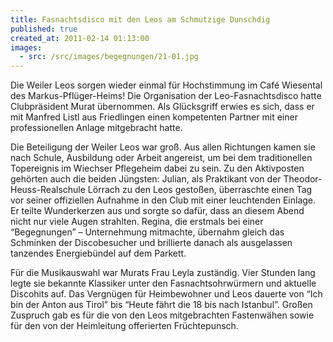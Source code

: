 ```yaml
---
title: Fasnachtsdisco mit den Leos am Schmutzige Dunschdig
published: true
created_at: 2011-02-14 01:13:00
images:
  - src: /src/images/begegnungen/21-01.jpg
---
```


Die Weiler Leos sorgen wieder einmal für Hochstimmung im Café Wiesental des Markus-Pflüger-Heims! Die Organisation der Leo-Fasnachtsdisco hatte Clubpräsident Murat übernommen. Als Glücksgriff erwies es sich, dass er mit Manfred Listl aus Friedlingen einen kompetenten Partner mit einer professionellen Anlage mitgebracht hatte.

Die Beteiligung der Weiler Leos war groß. Aus allen Richtungen kamen sie nach Schule, Ausbildung oder Arbeit angereist, um bei dem traditionellen Topereignis im Wiechser Pflegeheim dabei zu sein. Zu den Aktivposten gehörten auch die beiden Jüngsten: Julian, als Praktikant von der Theodor-Heuss-Realschule Lörrach zu den Leos gestoßen, überraschte einen Tag vor seiner offiziellen Aufnahme in den Club mit einer leuchtenden Einlage. Er teilte Wunderkerzen aus und sorgte so dafür, dass an diesem Abend nicht nur viele Augen strahlten. Regina, die erstmals bei einer “Begegnungen” – Unternehmung mitmachte, übernahm gleich das Schminken der Discobesucher und brillierte danach als ausgelassen tanzendes Energiebündel auf dem Parkett.

Für die Musikauswahl war Murats Frau Leyla zuständig. Vier Stunden lang legte sie bekannte Klassiker unter den Fasnachtsohrwürmern und aktuelle Discohits auf. Das Vergnügen für Heimbewohner und Leos dauerte von “Ich bin der Anton aus Tirol” bis “Heute fährt die 18 bis nach Istanbul”.
Großen Zuspruch gab es für die von den Leos mitgebrachten Fastenwähen sowie für den von der Heimleitung offerierten Früchtepunsch.
